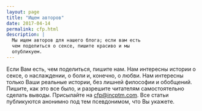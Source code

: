 ```yaml
---
layout: page
title: "Ищем авторов"
date: 2017-04-14
permalink: cfp.html
description: |
  Мы ищем авторов для нашего блога; если вам есть
  чем поделиться о сексе, пишите красиво и мы
  опубликуем.
---
```


Если Вам есть, чем поделиться, пишите нам.
Нам интересны истории о сексе, о наслаждении, о боли и, конечно, о любви. Нам
интересны только Ваши реальные истории, без лишней философии и обобщений.
Пишите, как это все было, и разрешите читателям самостоятельно сделать выводы.
Присылайте на [cfp@incptm.com](mailto:cfp@incptm.com).
Все статьи публикуются анонимно под тем псевдонимом, что Вы укажете.
